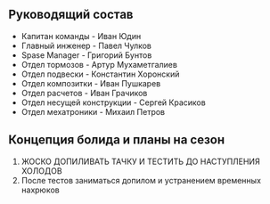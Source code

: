 ## **Руководящий состав**

- Капитан команды - Иван Юдин
- Главный инженер - Павел Чулков
- Spase Manager - Григорий Бунтов
- Отдел тормозов - Артур Мухаметгалиев
- Отдел подвески - Константин Хоронский
- Отдел композитки - Иван Пушкарев
- Отдел расчетов - Иван Грачиков
- Отдел несущей конструкции - Сергей Красиков
- Отдел мехатроники - Михаил Петров

## **Концепция болида и планы на сезон**

1) ЖОСКО ДОПИЛИВАТЬ ТАЧКУ И ТЕСТИТЬ ДО НАСТУПЛЕНИЯ ХОЛОДОВ
2) После тестов заниматься допилом и устранением временных нахрюков